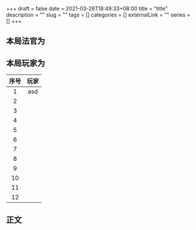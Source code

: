 +++
draft = false
date = 2021-03-26T18:49:33+08:00
title = "title"
description = ""
slug = "" 
tags = []
categories = []
externalLink = ""
series = []
+++
## 本局法官为



## 本局玩家为

| 序号 | 玩家 |
| :--: | :--: |
|  1   | asd  |
|  2   |      |
|  3   |      |
|  4   |      |
|  5   |      |
|  6   |      |
|  7   |      |
|  8   |      |
|  9   |      |
|  10  |      |
|  11  |      |
|  12  |      |

## 正文